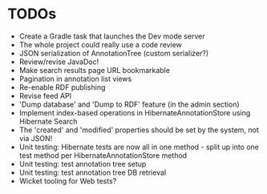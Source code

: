 # TODOs

* Create a Gradle task that launches the Dev mode server
* The whole project could really use a code review
* JSON serialization of AnnotationTree (custom serializer?)
* Review/revise JavaDoc!
* Make search results page URL bookmarkable
* Pagination in annotation list views
* Re-enable RDF publishing
* Revise feed API
* 'Dump database' and 'Dump to RDF' feature (in the admin section)
* Implement index-based operations in HibernateAnnotationStore using Hibernate Search
* The 'created' and 'modified' properties should be set by the system, not via JSON!
* Unit testing: Hibernate tests are now all in one method - split up into one test method per
  HibernateAnnotationStore method
* Unit testing: test annotation tree setup
* Unit testing: test annotation tree DB retrieval
* Wicket tooling for Web tests?
